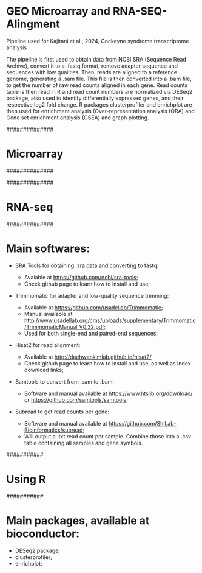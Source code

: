 # GEO Microarray and RNA-SEQ-Alingment
Pipeline used for Kajitani et al., 2024, Cockayne syndrome transcriptome analysis

The pipeline is first used to obtain data from NCBI SRA (Sequence Read Archive), convert it to a .fastq format, remove adapter sequence and sequences with low qualities.
Then, reads are aligned to a reference genome, generating a .sam file. This file is then converted into a .bam file, to get the number of raw read counts aligned in each gene.
Read counts table is then read in R and read count numbers are normalized via DESeq2 package, also used to identify differentially expressed genes, and their respective log2 fold change.
R packages clusterprofiler and enrichplot are then used for enrichment analysis (Over-representation analysis (ORA) and Gene set enrichment analysis (GSEA) and graph plotting.


##############
# Microarray #
##############



##############
# RNA-seq #
##############

# Main softwares:


- SRA Tools for obtaining .sra data and converting to fastq:
  - Avaiable at https://github.com/ncbi/sra-tools;
  - Check github page to learn how to install and use;
    
- Trimmomatic for adapter and low-quality sequence trimming:
  - Available at https://github.com/usadellab/Trimmomatic;
  - Manual available at http://www.usadellab.org/cms/uploads/supplementary/Trimmomatic/TrimmomaticManual_V0.32.pdf;
  - Used for both single-end and paired-end sequences;
 
- Hisat2 for read alignment:
  - Available at http://daehwankimlab.github.io/hisat2/
  - Check github page to learn how to install and use, as well as index download links;
 
- Samtools to convert from .sam to .bam:
  - Software and manual available at https://www.htslib.org/download/ or https://github.com/samtools/samtools;

- Subread to get read counts per gene:
  - Software and manual available at https://github.com/ShiLab-Bioinformatics/subread;
  - Will output a .txt read count per sample. Combine those into a .csv table containing all samples and gene symbols.
 
###########
# Using R #
###########

# Main packages, available at bioconductor:

- DESeq2 package;
- clusterprofiler;
- enrichplot;

